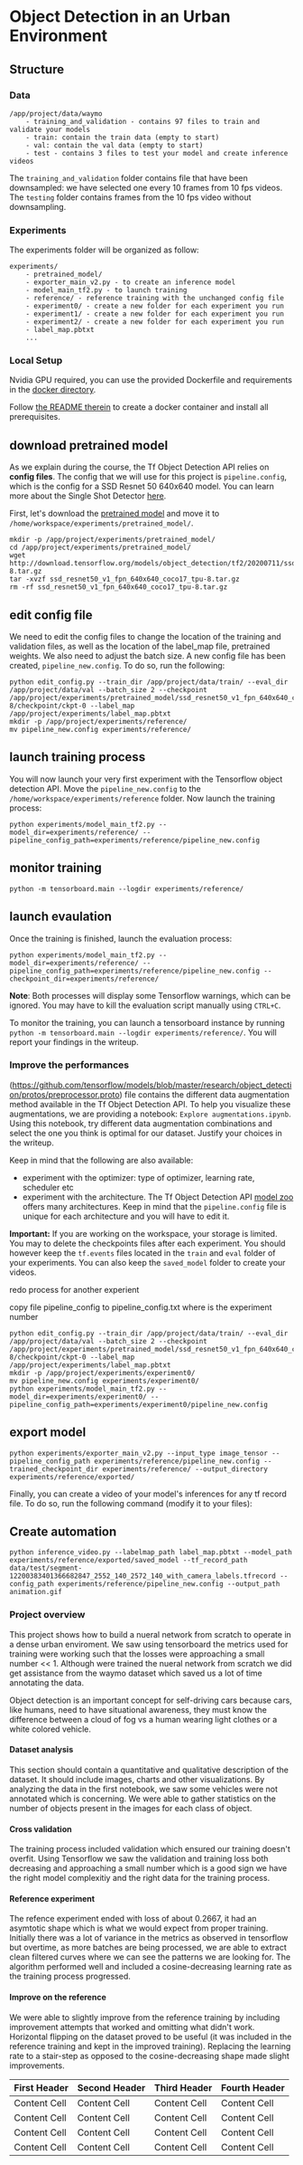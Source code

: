 # Object Detection in an Urban Environment

## Structure

### Data
```
/app/project/data/waymo
    - training_and_validation - contains 97 files to train and validate your models
    - train: contain the train data (empty to start)
    - val: contain the val data (empty to start)
    - test - contains 3 files to test your model and create inference videos
```

The `training_and_validation` folder contains file that have been downsampled: we have selected one every 10 frames from 10 fps videos. The `testing` folder contains frames from the 10 fps video without downsampling.

### Experiments
The experiments folder will be organized as follow:
```
experiments/
    - pretrained_model/
    - exporter_main_v2.py - to create an inference model
    - model_main_tf2.py - to launch training
    - reference/ - reference training with the unchanged config file
    - experiment0/ - create a new folder for each experiment you run
    - experiment1/ - create a new folder for each experiment you run
    - experiment2/ - create a new folder for each experiment you run
    - label_map.pbtxt
    ...
```

### Local Setup

Nvidia GPU required, you can use the provided Dockerfile and requirements in the [docker directory](./docker).

Follow [the README therein](./docker/README.md) to create a docker container and install all prerequisites.


## download pretrained model
As we explain during the course, the Tf Object Detection API relies on **config files**. The config that we will use for this project is `pipeline.config`, which is the config for a SSD Resnet 50 640x640 model. You can learn more about the Single Shot Detector [here](https://arxiv.org/pdf/1512.02325.pdf).

First, let's download the [pretrained model](http://download.tensorflow.org/models/object_detection/tf2/20200711/ssd_resnet50_v1_fpn_640x640_coco17_tpu-8.tar.gz) and move it to `/home/workspace/experiments/pretrained_model/`.
```
mkdir -p /app/project/experiments/pretrained_model/
cd /app/project/experiments/pretrained_model/
wget http://download.tensorflow.org/models/object_detection/tf2/20200711/ssd_resnet50_v1_fpn_640x640_coco17_tpu-8.tar.gz
tar -xvzf ssd_resnet50_v1_fpn_640x640_coco17_tpu-8.tar.gz
rm -rf ssd_resnet50_v1_fpn_640x640_coco17_tpu-8.tar.gz 
```

## edit config file
We need to edit the config files to change the location of the training and validation files, as well as the location of the label_map file, pretrained weights. We also need to adjust the batch size. A new config file has been created, `pipeline_new.config`. To do so, run the following:
```
python edit_config.py --train_dir /app/project/data/train/ --eval_dir /app/project/data/val --batch_size 2 --checkpoint /app/project/experiments/pretrained_model/ssd_resnet50_v1_fpn_640x640_coco17_tpu-8/checkpoint/ckpt-0 --label_map /app/project/experiments/label_map.pbtxt
mkdir -p /app/project/experiments/reference/
mv pipeline_new.config experiments/reference/
```

## launch training process
You will now launch your very first experiment with the Tensorflow object detection API. Move the `pipeline_new.config` to the `/home/workspace/experiments/reference` folder. Now launch the training process:
```
python experiments/model_main_tf2.py --model_dir=experiments/reference/ --pipeline_config_path=experiments/reference/pipeline_new.config
```

## monitor training 
```
python -m tensorboard.main --logdir experiments/reference/
```
## launch evaulation
Once the training is finished, launch the evaluation process:
```
python experiments/model_main_tf2.py --model_dir=experiments/reference/ --pipeline_config_path=experiments/reference/pipeline_new.config --checkpoint_dir=experiments/reference/
```

**Note**: Both processes will display some Tensorflow warnings, which can be ignored. You may have to kill the evaluation script manually using
`CTRL+C`.

To monitor the training, you can launch a tensorboard instance by running `python -m tensorboard.main --logdir experiments/reference/`. You will report your findings in the writeup.

### Improve the performances

(https://github.com/tensorflow/models/blob/master/research/object_detection/protos/preprocessor.proto) file contains the different data augmentation method available in the Tf Object Detection API. To help you visualize these augmentations, we are providing a notebook: `Explore augmentations.ipynb`. Using this notebook, try different data augmentation combinations and select the one you think is optimal for our dataset. Justify your choices in the writeup.

Keep in mind that the following are also available:
* experiment with the optimizer: type of optimizer, learning rate, scheduler etc
* experiment with the architecture. The Tf Object Detection API [model zoo](https://github.com/tensorflow/models/blob/master/research/object_detection/g3doc/tf2_detection_zoo.md) offers many architectures. Keep in mind that the `pipeline.config` file is unique for each architecture and you will have to edit it.

**Important:** If you are working on the workspace, your storage is limited. You may to delete the checkpoints files after each experiment. You should however keep the `tf.events` files located in the `train` and `eval` folder of your experiments. You can also keep the `saved_model` folder to create your videos.

redo process for another experient

copy file pipeline<x>_config to pipeline_config.txt where <x> is the experiment number
```
python edit_config.py --train_dir /app/project/data/train/ --eval_dir /app/project/data/val --batch_size 2 --checkpoint /app/project/experiments/pretrained_model/ssd_resnet50_v1_fpn_640x640_coco17_tpu-8/checkpoint/ckpt-0 --label_map /app/project/experiments/label_map.pbtxt
mkdir -p /app/project/experiments/experiment0/
mv pipeline_new.config experiments/experiment0/
python experiments/model_main_tf2.py --model_dir=experiments/experiment0/ --pipeline_config_path=experiments/experiment0/pipeline_new.config
```

## export model
```
python experiments/exporter_main_v2.py --input_type image_tensor --pipeline_config_path experiments/reference/pipeline_new.config --trained_checkpoint_dir experiments/reference/ --output_directory experiments/reference/exported/
```

Finally, you can create a video of your model's inferences for any tf record file. To do so, run the following command (modify it to your files):


## Create automation
```
python inference_video.py --labelmap_path label_map.pbtxt --model_path experiments/reference/exported/saved_model --tf_record_path data/test/segment-12200383401366682847_2552_140_2572_140_with_camera_labels.tfrecord --config_path experiments/reference/pipeline_new.config --output_path animation.gif
```

### Project overview
This project shows how to build a nueral network from scratch to operate in a dense urban enviroment. We saw using tensorboard the metrics used for training were working such that the losses were approaching a small number << 1. Although were trained the nueral network from scratch we did get assistance from the waymo dataset which saved us a lot of time annotating the data.

Object detection is an important concept for self-driving cars because cars, like humans, need to have situational awareness, they must know the difference between a cloud of fog vs a human wearing light clothes or a white colored vehicle.


#### Dataset analysis
This section should contain a quantitative and qualitative description of the dataset. It should include images, charts and other visualizations.
By analyzing the data in the first notebook, we saw some vehicles were not annotated which is concerning. We were able to gather statistics on the number of objects present in the images for each class of object.

#### Cross validation
The training process included validation which ensured our training doesn't overfit. Using Tensorflow we saw the validation and training loss both decreasing and approaching a small number which is a good sign we have the right model complexitiy and the right data for the training process.

#### Reference experiment
The refence experiment ended with loss of about 0.2667, it had an asymtotic shape which is what we would expect from proper training. Initially there was a lot of variance in the metrics as observed in tensorflow but overtime, as more batches are being processed, we are able to extract clean filtered curves where we can see the patterns we are looking for. The algorithm performed well and included a cosine-decreasing learning rate as the training process progressed.

#### Improve on the reference
We were able to slightly improve from the reference training by including improvement attempts that worked and omitting what didn't work. Horizontal flipping on the dataset proved to be useful (it was included in the reference training and kept in the improved training). Replacing the learning rate to a stair-step as opposed to the cosine-decreasing shape made slight improvements.

| First Header  | Second Header | Third Header | Fourth Header |
| ------------- | ------------- | ------------- | ------------- | 
| Content Cell  | Content Cell  | Content Cell  | Content Cell  |
| Content Cell  | Content Cell  | Content Cell  | Content Cell  |
| Content Cell  | Content Cell  | Content Cell  | Content Cell  |
| Content Cell  | Content Cell  | Content Cell  | Content Cell  |






   
